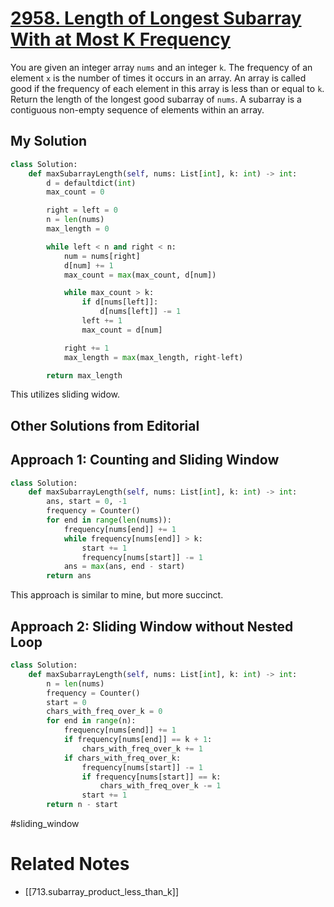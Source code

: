 # [2958. Length of Longest Subarray With at Most K Frequency](https://leetcode.com/problems/length-of-longest-subarray-with-at-most-k-frequency/description/?envType=daily-question&envId=2024-03-28)

You are given an integer array `nums` and an integer `k`. The frequency of an element `x` is the number of times it occurs in an array. An array is called good if the frequency of each element in this array is less than or equal to `k`. Return the length of the longest good subarray of `nums`. A subarray is a contiguous non-empty sequence of elements within an array.

## My Solution

```python
class Solution:
    def maxSubarrayLength(self, nums: List[int], k: int) -> int:
        d = defaultdict(int)
        max_count = 0

        right = left = 0
        n = len(nums)
        max_length = 0

        while left < n and right < n:
            num = nums[right]
            d[num] += 1
            max_count = max(max_count, d[num])

            while max_count > k:
                if d[nums[left]]:
                    d[nums[left]] -= 1
                left += 1
                max_count = d[num]

            right += 1
            max_length = max(max_length, right-left)

        return max_length
```

This utilizes sliding widow. 

## Other Solutions from Editorial

## Approach 1: Counting and Sliding Window

```python
class Solution:
    def maxSubarrayLength(self, nums: List[int], k: int) -> int:
        ans, start = 0, -1
        frequency = Counter()
        for end in range(len(nums)):
            frequency[nums[end]] += 1
            while frequency[nums[end]] > k:
                start += 1
                frequency[nums[start]] -= 1
            ans = max(ans, end - start)
        return ans
```

This approach is similar to mine, but more succinct.

## Approach 2: Sliding Window without Nested Loop

```python
class Solution:
    def maxSubarrayLength(self, nums: List[int], k: int) -> int:
        n = len(nums)
        frequency = Counter()
        start = 0
        chars_with_freq_over_k = 0
        for end in range(n):
            frequency[nums[end]] += 1
            if frequency[nums[end]] == k + 1:
                chars_with_freq_over_k += 1
            if chars_with_freq_over_k:
                frequency[nums[start]] -= 1
                if frequency[nums[start]] == k:
                    chars_with_freq_over_k -= 1
                start += 1
        return n - start
```

#sliding_window 

# Related Notes
- [[713.subarray_product_less_than_k]]